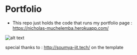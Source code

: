 # Portfolio 

* This repo just holds the code that runs my portfolio page : https://nicholas-muchelemba.herokuapp.com/

![alt text](https://firebasestorage.googleapis.com/v0/b/nmfirebaseproject-ea20f.appspot.com/o/Portfolio.PNG?alt=media&token=b01b8059-7bd0-489d-ad2a-2bee2cc4276b)


special thanks to : http://soumya-jit.tech/ on the template
